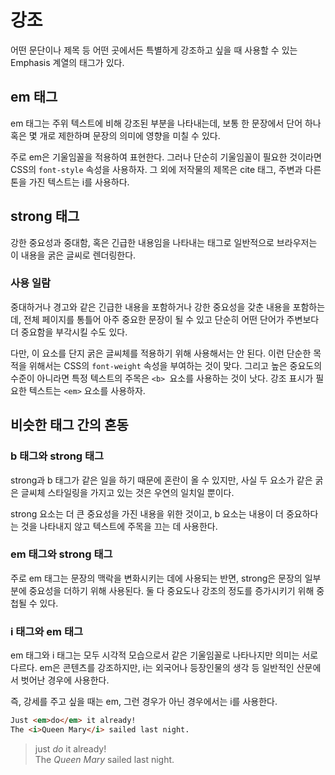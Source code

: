 # 강조
어떤 문단이나 제목 등 어떤 곳에서든 특별하게 강조하고 싶을 때 사용할 수 있는 Emphasis 계열의 태그가 있다.

## em 태그
em 태그는 주위 텍스트에 비해 강조된 부분을 나타내는데, 보통 한 문장에서 단어 하나 혹은 몇 개로 제한하며 문장의 의미에 영향을 미칠 수 있다.

주로 em은 기울임꼴을 적용하여 표현한다. 그러나 단순히 기울임꼴이 필요한 것이라면 CSS의 `font-style` 속성을 사용하자. 그 외에 저작물의 제목은 cite 태그, 주변과 다른 톤을 가진 텍스트는 i를 사용하다.

## strong 태그
강한 중요성과 중대함, 혹은 긴급한 내용임을 나타내는 태그로 일반적으로 브라우저는 이 내용을 굵은 글씨로 렌더링한다.

### 사용 일람
중대하거나 경고와 같은 긴급한 내용을 포함하거나 강한 중요성을 갖춘 내용을 포함하는데, 전체 페이지를 통틀어 아주 중요한 문장이 될 수 있고 단순히 어떤 단어가 주변보다 더 중요함을 부각시킬 수도 있다.

다만, 이 요소를 단지 굵은 글씨체를 적용하기 위해 사용해서는 안 된다. 이런 단순한 목적을 위해서는 CSS의 `font-weight` 속성을 부여하는 것이 맞다. 그리고 높은 중요도의 수준이 아니라면 특정 텍스트의 주목은 `<b> `요소를 사용하는 것이 낫다. 강조 표시가 필요한 텍스트는 `<em>` 요소를 사용하자.

## 비슷한 태그 간의 혼동
### b 태그와 strong 태그
strong과 b 태그가 같은 일을 하기 때문에 혼란이 올 수 있지만, 사실 두 요소가 같은 굵은 글씨체 스타일링을 가지고 있는 것은 우연의 일치일 뿐이다.

strong 요소는 더 큰 중요성을 가진 내용을 위한 것이고, b 요소는 내용이 더 중요하다는 것을 나타내지 않고 텍스트에 주목을 끄는 데 사용한다.

### em 태그와 strong 태그
주로 em 태그는 문장의 맥락을 변화시키는 데에 사용되는 반면, strong은 문장의 일부분에 중요성을 더하기 위해 사용된다. 둘 다 중요도나 강조의 정도를 증가시키기 위해 중첩될 수 있다.

### i 태그와 em 태그
em 태그와 i 태그는 모두 시각적 모습으로서 같은 기울임꼴로 나타나지만 의미는 서로 다르다. em은 콘텐츠를 강조하지만, i는 외국어나 등장인물의 생각 등 일반적인 산문에서 벗어난 경우에 사용한다.

즉, 강세를 주고 싶을 때는 em, 그런 경우가 아닌 경우에서는 i를 사용한다.

```html
Just <em>do</em> it already!
The <i>Queen Mary</i> sailed last night.
```

> just *do* it already!   
> The *Queen Mary* sailed last night.
